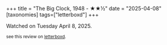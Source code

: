 +++
title = "The Big Clock, 1948 - ★★½"
date = "2025-04-08"
[taxonomies]
tags=["letterboxd"]
+++

Watched on Tuesday April 8, 2025.

<small>see this review on <a href="https://letterboxd.com/nonmodernist/film/the-big-clock/">letterboxd</a>.</small>